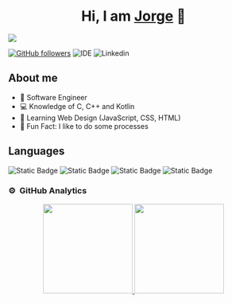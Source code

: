 <div align="center">
<h1 align="center">Hi, I am <a href="https://www.instagram.com/jorge_presti/">Jorge</a> 👋</h1>
</div>
<img src="https://i.imgur.com/dztjaPN.png">

[![GitHub followers](https://img.shields.io/github/followers/jvpresti?label=FOLLOWERS&style=for-the-badge&logo=github&logoColor=9A78DE&labelColor=black&color=9A78DE)](https://github.com/JVPresti)
![IDE](https://img.shields.io/badge/Visual_Studio_Code-0078D4?style=for-the-badge&logo=visual%20studio%20code&logoColor=white)
![Linkedin](https://img.shields.io/badge/LinkedIn-0077B5?style=for-the-badge&logo=linkedin&logoColor=white)

## About me

- 📲 Software Engineer
- 💻 Knowledge of C, C++ and Kotlin
- 📖 Learning Web Design (JavaScript, CSS, HTML)
- 🎸 Fun Fact: I like to do some processes

## Languages

![Static Badge](https://img.shields.io/badge/C-00599C?style=for-the-badge&logo=c&logoColor=white)
![Static Badge](https://img.shields.io/badge/C%2B%2B-00599C?style=for-the-badge&logo=c%2B%2B&logoColor=white)
![Static Badge](https://img.shields.io/badge/Python-14354C?style=for-the-badge&logo=python&logoColor=white)
![Static Badge](https://img.shields.io/badge/Kotlin-0095D5?&style=for-the-badge&logo=kotlin&logoColor=white)

### ⚙️ &nbsp;GitHub Analytics

<p align="center">
<a href="https://github.com/JVPresti">
  <img height="180em" src="https://github-readme-stats-eight-theta.vercel.app/api?username=JVPresti&show_icons=true&theme=algolia&include_all_commits=true&count_private=true"/>
  <img height="180em" src="https://github-readme-stats-eight-theta.vercel.app/api/top-langs/?username=JVPresti&layout=compact&langs_count=8&theme=algolia"/>
</a>
</p>
